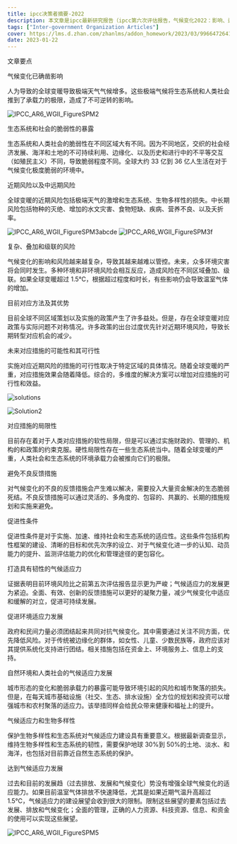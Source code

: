 ```yaml
---
title: ipcc决策者摘要-2022
description: 本文章是ipcc最新研究报告（ipcc第六次评估报告，气候变化2022：影响、适应和脆弱性）
tags: ["Inter-government Organization Articles"]
cover: https://lms.d.zhan.com/zhanlms/addon_homework/2023/03/996647264199deeb3725/IPCC_AR6_cover.jpeg
date: 2023-01-22
---
```


文章要点

气候变化已确凿影响

人为导致的全球变暖导致极端天气气候增多。这些极端气候将生态系统和人类社会推到了承载力的极限，造成了不可逆转的影响。

![IPCC_AR6_WGII_FigureSPM2](https://lms.d.zhan.com/zhanlms/addon_homework/2023/03/250338264199fd32859a/IPCC_AR6_WGII_FigureSPM2.png)

生态系统和社会的脆弱性的暴露

生态系统和人类社会的脆弱性在不同区域大有不同。因为不同地区，交织的社会经济发展、海洋和土地的不可持续利用、边缘化、以及历史和进行中的不平等交互（如殖民主义）不同，导致脆弱程度不同。全球大约 33 亿到 36 亿人生活在对于气候变化极度脆弱的环境中。

近期风险以及中远期风险

全球变暖的近期风险包括极端天气的激增和生态系统、生物多样性的损失。中长期风险包括物种的灭绝、增加的水文灾害、食物短缺、疾病、营养不良、以及夭折率。

![IPCC_AR6_WGII_FigureSPM3abcde](https://lms.d.zhan.com/zhanlms/addon_homework/2023/03/51845886419a112c747e/IPCC_AR6_WGII_FigureSPM3abcde.png)
![IPCC_AR6_WGII_FigureSPM3f](https://lms.d.zhan.com/zhanlms/addon_homework/2023/03/72396736419a4493886d/IPCC_AR6_WGII_FigureSPM3f.png)

复杂、叠加和级联的风险

气候变化的影响和风险越来越复杂，导致其越来越难以管控。未来，众多环境灾害将会同时发生。多种环境和非环境风险会相互反应，造成风险在不同区域叠加、级联。如果全球变暖超过 1.5℃，根据超过程度和时长，有些影响仍会导致温室气体的增加。

目前对应方法及其优势

目前全球不同区域策划以及实施的政策产生了许多益处。但是，存在全球变暖对应政策与实际问题不对称情况。许多政策的出台过度优先针对近期环境风险，导致长期转型对应机会的减少。

未来对应措施的可能性和其可行性

实施对应近期风险的措施的可行性取决于特定区域的具体情况。随着全球变暖的严重，对应措施效果会随着降低。综合的，多维度的解决方案可以增加对应措施的可行性和效益。

![solutions](https://lms.d.zhan.com/zhanlms/addon_homework/2023/03/55132466419a312870d5/solutions.png)

![Solution2](https://lms.d.zhan.com/zhanlms/addon_homework/2023/03/70066756419a2e58cdb0/Solution2.png)

对应措施的局限性

目前存在着对于人类对应措施的软性局限，但是可以通过实施财政的、管理的、机构的和政策的约束克服。硬性局限性存在一些生态系统当中。随着全球变暖的严重，人类社会和生态系统的环境承载力会被推向它们的极限。

避免不良反馈措施

对气候变化的不良的反馈措施会产生难以解决，需要投入大量资金解决的生态脆弱死结。不良反馈措施可以通过灵活的、多角度的、包容的、共赢的、长期的措施规划和实施来避免。

促进性条件

促进性条件是对于实施、加速、维持社会和生态系统的适应性。这些条件包括机构性框架的建设、清晰的目标和优先次序的设立、对于气候变化进一步的认知、动员能力的提升、监测评估能力的优化和管理途径的更包容化。

打造具有韧性的气候适应力

证据表明目前环境风险比之前第五次评估报告显示更为严峻；气候适应力的发展更为紧迫。全面、有效、创新的反馈措施可以更好的凝聚力量，减少气候变化中适应和缓解的对立，促进可持续发展。

促进环境适应力发展

政府和民间力量必须团结起来共同对抗气候变化。其中需要通过关注不同方面，优先降低风险。对于传统被边缘化的群体，如女性、儿童、少数民族等，政府应该对其提供系统化支持进行团结。相关措施包括在资金上、环境服务上、信息上的支持。

自然环境和人类社会的气候适应力发展

城市形态的变化和脆弱承载力的暴露可能导致环境引起的风险和城市聚落的损失。但是，在每天城市基础设施（社交、生态、排水设施）全方位的规划和投资可以增强城市和农村聚落的适应力。该举措同样会给民众带来健康和福祉上的提升。

气候适应力和生物多样性

保护生物多样性和生态系统对气候适应力建设具有重要意义。根据最新调查显示，维持生物多样性和生态系统的韧性，需要保护地球 30%到 50%的土地、淡水、和海洋，也包括对目前靠近自然生态系统的保护。

达到气候适应力发展

过去和目前的发展趋（过去排放、发展和气候变化）势没有增强全球气候变化的适应能力。如果目前温室气体排放不快速降低，尤其是如果近期气温升高超过 1.5℃，气候适应力的建设展望会收到很大的限制。限制这些展望的要素包括过去发展、排放和气候变化；全面的管理，正确的人力资源、科技资源、信息、和资金的使用可以实现这些展望。

![IPCC_AR6_WGII_FigureSPM5](https://lms.d.zhan.com/zhanlms/addon_homework/2023/03/1294896419a0f3b44cf/IPCC_AR6_WGII_FigureSPM5.png)

